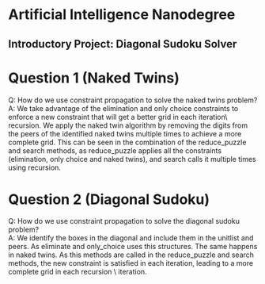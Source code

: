 # Artificial Intelligence Nanodegree
## Introductory Project: Diagonal Sudoku Solver

# Question 1 (Naked Twins)
Q: How do we use constraint propagation to solve the naked twins problem?  
A: We take advantage of the elimination and only choice constraints to enforce a new constraint that will get a better grid in each iteration\ recursion. We apply the naked twin
   algorithm by removing the digits from the peers of the identified naked twins multiple times to achieve a more complete grid.
   This can be seen in the combination of the reduce_puzzle and search methods, as reduce_puzzle applies all the constraints (elimination, only choice and naked twins),
   and search calls it multiple times using recursion.

# Question 2 (Diagonal Sudoku)
Q: How do we use constraint propagation to solve the diagonal sudoku problem?  
A: We identify the boxes in the diagonal and include them in the unitlist and peers. As eliminate and only_choice uses this structures. The same happens in naked twins. As this methods are called in the reduce_puzzle and search methods, the new constraint is satisfied in each iteration, leading to a more complete grid in each recursion \ iteration.
